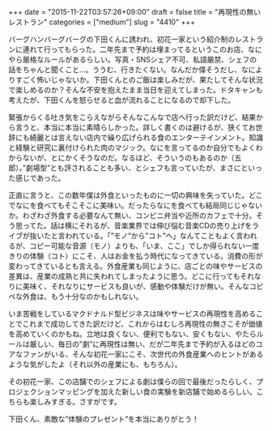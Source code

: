 +++
date = "2015-11-22T03:57:26+09:00"
draft = false
title = "再現性の無いレストラン"
categories = ["medium"]
slug = "4410"
+++

バーグハンバーグバーグの下田くんに誘われ、初花一家という紹介制のレストランに連れて行ってもらった。二年先まで予約は埋まってるというこのお店、なにやら厳格なルールがあるらしい。写真・SNSシェア不可、私語厳禁、シェフの話をちゃんと聞くこと…。ううむ、行きたくない。なんだか偉そうだし、なによりすごく怖いじゃないか。下田くんとのご飯は楽しみだが、果たしてそんな状況で楽しめるのか？そんな不安を抱えたまま当日を迎えてしまった。ドタキャンも考えたが、下田くんを怒らせると血が流れることになるので却下した。

緊張からくる吐き気をこらえながらそんなこんなで店へ行った訳だけど、結果から言うと、本当に本当に素晴らしかった。詳しく書くのは避けるが、狭くてお世辞にも綺麗とは言えない店内で繰り広げられる食のエンターテインメント。知識と経験と研究に裏付けられた肉のマジック。なにを言ってるのか自分でもよくわからないが、とにかくそうなのだ。なるほど、そういうのもあるのか（五郎）。”劇場型”とも評されることも多い、とシェフも言っていたが、まさにといった感じであった。

正直に言うと、この数年僕は外食といったものに一切の興味を失っていた。どこでなにを食べてもそこそこに美味い。だったらなにを食べても結局同じじゃないか。わざわざ外食する必要なんて無い、コンビニ弁当や近所のカフェで十分。そう思ってた。話は横にそれるが、音楽業界では伸び悩む音楽CDの売り上げをライブが抜いたと言われている。「”モノ”から”コト”へ」なんてこともよく言われるが、コピー可能な音源（モノ）よりも、「いま、ここ」でしか得られない一度きりの体験（コト）にこそ、人はお金を払う時代になってきている。消費の形が変わってきているとも言える。外食産業も同じように、店ごとの味やサービスの差異は、産業の成熟と共に失われてしまったように思う。どこに行ってもそれなりに美味く、それなりにサービスも良いが、感動や体験だけが無い。そんなコピペな外食は、もう十分なのかもしれない。

いま苦戦をしているマクドナルド型ビジネスは味やサービスの再現性を高めることでこれまで成功してきた訳だけど、これからはむしろ再現性の無さこそが価値を高めていくのかもね。立地は良くない、便利でもない、安くもない、やたらルールは厳しい、毎日の”劇”に再現性は無い、だが二年先まで予約が入るほどのコアなファンがいる、そんな初花一家にこそ、次世代の外食産業へのヒントがあるような気がしたよ（それ以外の産業にも、もちろん）。

その初花一家、この店舗でのシェフによる劇は僕らの回で最後だったらしく、プロジェクションマッピングを加えた新しい食の実験を新店舗で始めるらしい。こちらも楽しみすぎる。さすがです。

下田くん、素敵な”体験のプレゼント”を本当にありがとう！
